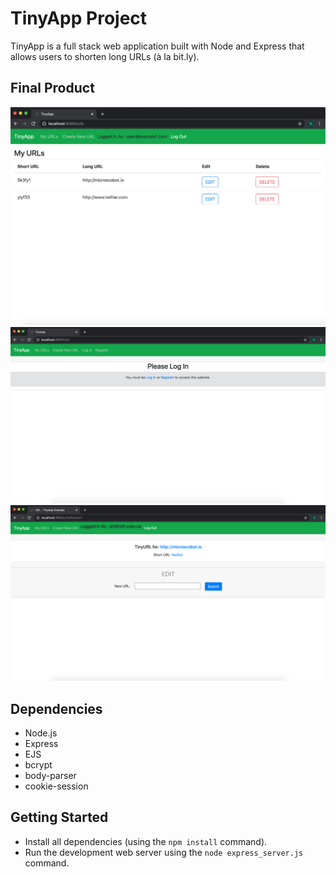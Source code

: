 # TinyApp Project

TinyApp is a full stack web application built with Node and Express that allows users to shorten long URLs (à la bit.ly).

## Final Product

!["urls-page screenshot"](https://github.com/ozggnr/tinyapp/blob/master/docs/urls-page.png)
!["homepage screenshot"](https://github.com/ozggnr/tinyapp/blob/master/docs/homepage.png)
!["url updating screenshot"](https://github.com/ozggnr/tinyapp/blob/master/docs/URLupdate-page.png)

## Dependencies

- Node.js
- Express
- EJS
- bcrypt
- body-parser
- cookie-session

## Getting Started

- Install all dependencies (using the `npm install` command).
- Run the development web server using the `node express_server.js` command.
